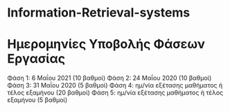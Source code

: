 # Information-Retrieval-systems

# Ημερομηνίες Υποβολής Φάσεων Εργασίας
Φάση 1: 6 Μαΐου 2021 (10 βαθμοί)
Φάση 2: 24 Μαΐου 2020 (10 βαθμοί) 
Φάση 3: 31 Μαΐου 2020 (5 βαθμοί) 
Φάση 4: ημ/νία εξέτασης μαθήματος ή τέλος εξαμήνου (20 βαθμοί) 
Φάση 5: ημ/νία εξέτασης μαθήματος ή τέλος εξαμήνου (5 βαθμοί) 
